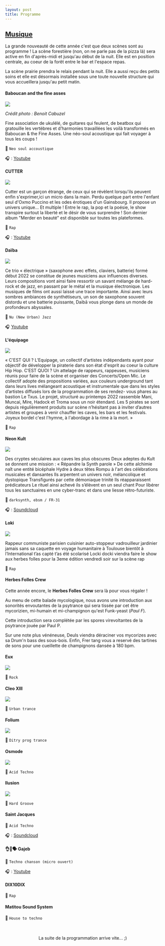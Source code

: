 ```yaml
---
layout: post
title: Programme
---
```


## <U>Musique</U>

La grande nouveauté de cette année c'est que deux scènes sont au programme ! La scène forestière (non, on ne parle pas de la pizza là) sera active en fin d'après-midi et  jusqu'au début de la nuit. Elle est en position centrale, au coeur de la forêt entre le bar et l'espace repas.

La scène prairie prendra le relais pendant la nuit. Elle a aussi reçu des petits soins et elle est désormais installée sous une toute nouvelle structure qui vous accueillera jusqu'au petit matin.

#### Baboucan and the fine asses

![](/assets/images/prog23/baboucan.jpg)

*Crédit photo : Benoit Cabuzel*

Fine association de ukulélé, de guitares qui feulent, de beatbox qui gratouille les vertèbres et d’harmonies travaillées les voilà transformés en Baboucan & the Fine Asses. Une néo-soul acoustique qui fait voyager à tous les coups !

💈 `Neo soul accoustique`

🎧 : [Youtube](https://www.youtube.com/watch?v=9Q_oJRF-OWk)

#### CUTTER

![](/assets/images/prog23/cutter.jpg)


Cutter est un garçon étrange, de ceux qui se révèlent lorsqu'ils peuvent enfin s'exprimer,ici un micro dans la main. Perdu quelque part entre l'enfant seul d'Oxmo Puccino et les odes érotiques d'un Gainsbourg. Il propose un univers unique... Et multiple ! Entre le rap, la pop et la poésie, le show transpire surtout la liberté et le désir de vous surprendre ! 
Son dernier album "Merder en beauté" est disponible sur toutes les plateformes.

💈 `Rap`

🎧 : [Youtube](https://www.youtube.com/@cutterleseul)

#### Daïba

![](/assets/images/prog23/daiba.jpg)

Ce trio « électrique » (saxophone avec effets, claviers, batterie) formé début 2022 se  constitue de jeunes musiciens aux influences diverses. Leurs compositions vont ainsi faire  ressortir un savant mélange de hard-rock et de jazz, en passant par le métal et la musique  électronique. Les musiques de films ont aussi laissé une trace importante. Ainsi avec leurs sombres ambiances de synthétiseurs, un son  de saxophone souvent distordu et une batterie puissante, Daibā vous plonge dans un monde de profondeurs abyssales.

💈 `Nu (New Urban) Jazz`

🎧 [Youtube](https://www.youtube.com/channel/UCuogOo9anqtyOdcfCFa5lBQ)

#### L'équipage

![](/assets/images/prog23/l'équipage.jpg)


« C’EST QUI ? L’Equipage, un collectif d’artistes indépendants ayant pour objectif de développer la piraterie dans son état d'esprit au coeur la
culture Hip Hop.
C’EST QUOI ? Un attelage de rappeurs, rappeuses, musiciens réunis
pour faire de la scène et organiser des Concerts/Open Mic.
Le collectif adopte des propositions variées, aux couleurs underground tant dans leurs lives mélangeant acoustique et instrumentale que dans les styles d’artistes diffusés lors de la programmation de ses rendez-
vous phares au bastion Le Txus.
Le projet, structuré au printemps 2022 rassemble Mani, Muncai, Mire, Hadock et Troma sous un noir étendard.
Les 5 pirates se sont depuis régulièrement produits sur scène n’hésitant pas à inviter d’autres artistes et groupes à venir chauffer les caves, les bars et les festivals.
Joyeux bordel c'est l'hymne, à l'abordage à la rime à la mort. »


💈 `Rap`


#### Neon Kult

![](/assets/images/prog23/neon_kult.jpeg)

Des cryptes séculaires aux caves les plus obscures
Deux adeptes du Kult se donnent une mission :
« Répandre la Synth parole »
De cette alchimie naît une entité bicéphale
Hydre à deux têtes
Rompu à l'art des célébrations musicales et dansantes
Ils arpentent un univers noir, mélancolique et dystopique
Transfigurés par cette démoniaque trinité
Ils réapparaissent prédicateurs
Le rituel ainsi achevé
ils s’élèvent en un seul chant
Pour libérer tous les sanctuaires
en une cyber-tranc et dans une liesse rétro-futuriste.

💈 `darksynth, ebsm / FR-31`

🎧 : [Soundcloud](https://soundcloud.com/neonkult)


#### Loki

![](/assets/images/prog23/loki.jpg)

Rappeur communiste parisien cuisinier auto-stoppeur vadrouilleur jardinier jamais sans sa caquette en voyage humanitaire à Toulouse bientôt à l’International t’as capté t’as été scolarisé 
Locki docki viendra faire le show aux herbes folles pour la 3eme édition vendredi soir sur la scène rap

💈 `Rap`


#### Herbes Folles Crew

Cette année encore, le **Herbes Folles Crew** sera là pour vous régaler !

Au menu de cette balade mycologique, nous avons une introduction aux sonorités envoutantes de la psytrance qui sera tissée par cet être mycorizien, mi-humain et mi-champignon qu'est Funk-yeast (*Paul F*).

Cette introduction sera complétée par les spores virevoltantes de la psytrance jouée par Paul P.

Sur une note plus vénéneuse, Deuls viendra déraciner vos mycorizes avec sa Drum'n bass des sous-bois. Enfin, Frer tang vous a reservé des tartines de sons pour une cueillette de champignons dansée à 180 bpm.


#### Eux

![](/assets/images/prog23/eux.jpg)

💈 `Rock`

#### Cleo XIII

![](/assets/images/prog23/cleoxiii.jpg)

💈 `Urban trance`


#### Folium

![](/assets/images/prog23/folium.jpg)


💈 `Ditry prog trance`

#### Osmode

![](/assets/images/prog23/osmode.jpg)


💈 `Acid Techno`


#### Ilusion

![](/assets/images/prog23/ilusion.jpg)


💈 `Hard Groove`


#### Saint Jacques

💈 `Acid Techno`

🎧 : [Soundcloud](https://soundcloud.com/saint-jacques)


#### 👌👅🗣 Gajeb

💈 `Techno chanson (micro ouvert)`

🎧 : [Youtube](https://youtu.be/e4bNsBTURUA)

#### DIX10DIX

💈 `Rap`

#### Matitou Sound System 

💈 `House to techno `

<br>
<br><CENTER>La suite de la programmation arrive vite... ;)
